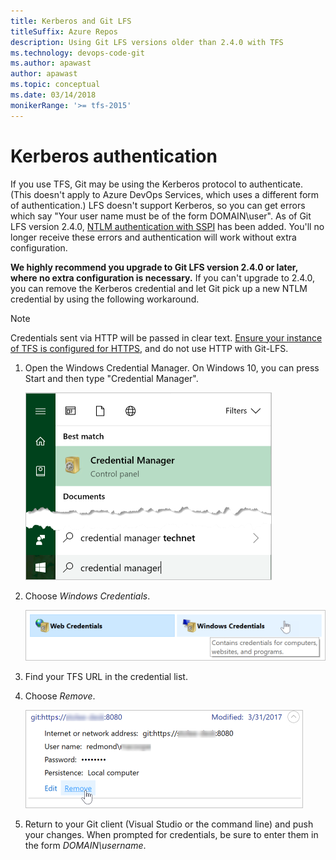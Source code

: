```yaml
---
title: Kerberos and Git LFS
titleSuffix: Azure Repos
description: Using Git LFS versions older than 2.4.0 with TFS
ms.technology: devops-code-git 
ms.author: apawast
author: apawast
ms.topic: conceptual
ms.date: 03/14/2018
monikerRange: '>= tfs-2015'
---
```


# Kerberos authentication
If you use TFS, Git may be using the Kerberos protocol to authenticate.
(This doesn't apply to Azure DevOps Services, which uses a different form of authentication.)
LFS doesn't support Kerberos, so you can get errors which say "Your user name must be of the form DOMAIN\user".
As of Git LFS version 2.4.0, [NTLM authentication with SSPI](https://github.com/git-lfs/git-lfs/pull/2871) has been added.
You'll no longer receive these errors and authentication will work without extra configuration.

**We highly recommend you upgrade to Git LFS version 2.4.0 or later, where no extra configuration is necessary.**
If you can't upgrade to 2.4.0, you can remove the Kerberos credential and let Git pick up a new NTLM credential by using the following workaround.


> [!NOTE]
> Credentials sent via HTTP will be passed in clear text.
> [Ensure your instance of TFS is configured for HTTPS](/azure/devops/server/admin/websitesettings), and do not use HTTP with Git-LFS.

1. Open the Windows Credential Manager. On Windows 10, you can press Start and then type "Credential Manager".

   ![Open Credential Manager](media/manage-large-files/launch-credential-manager.png)

2. Choose *Windows Credentials*.

   ![Choose Windows Credentials](media/manage-large-files/choose-windows-credentials.png)

3. Find your TFS URL in the credential list.
4. Choose *Remove*.

   ![Choose Remove](media/manage-large-files/choose-remove.png)

5. Return to your Git client (Visual Studio or the command line) and push your changes.
   When prompted for credentials, be sure to enter them in the form *DOMAIN\username*.
